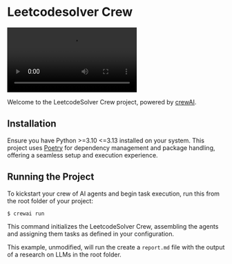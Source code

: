 # Leetcodesolver Crew

![TwoSum Animation Example](/media/videos/animation/480p15/TwoSum.mp4) 

Welcome to the LeetcodeSolver Crew project, powered by [crewAI](https://crewai.com). 

## Installation

Ensure you have Python >=3.10 <=3.13 installed on your system. This project uses [Poetry](https://python-poetry.org/) for dependency management and package handling, offering a seamless setup and execution experience.

## Running the Project

To kickstart your crew of AI agents and begin task execution, run this from the root folder of your project:

```bash
$ crewai run
```

This command initializes the LeetcodeSolver Crew, assembling the agents and assigning them tasks as defined in your configuration.

This example, unmodified, will run the create a `report.md` file with the output of a research on LLMs in the root folder.

